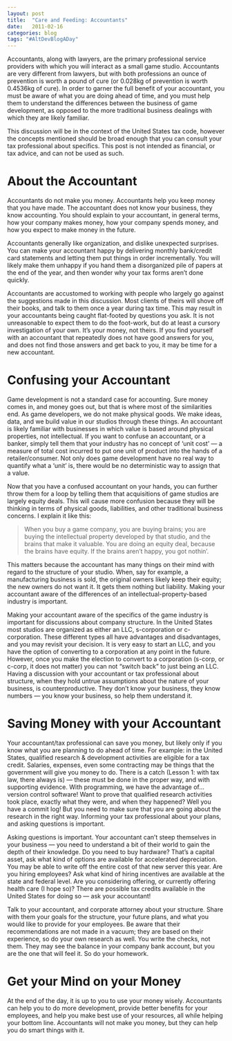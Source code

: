 ```yaml
---
layout: post
title:  "Care and Feeding: Accountants"
date:   2011-02-16
categories: blog
tags: "#AltDevBlogADay"
---
```


Accountants, along with lawyers, are the primary professional service providers with which you will interact as a small game studio. Accountants are very different from lawyers, but with both professions an ounce of prevention is worth a pound of cure (or 0.028kg of prevention is worth 0.4536kg of cure). In order to garner the full benefit of your accountant, you must be aware of what you are doing ahead of time, and you must help them to understand the differences between the business of game development, as opposed to the more traditional business dealings with which they are likely familiar.

This discussion will be in the context of the United States tax code, however the concepts mentioned should be broad enough that you can consult your tax professional about specifics. This post is not intended as financial, or tax advice, and can not be used as such.

# About the Accountant

Accountants do not make you money. Accountants help you keep money that you have made. The accountant does not know your business, they know accounting. You should explain to your accountant, in general terms, how your company makes money, how your company spends money, and how you expect to make money in the future.

Accountants generally like organization, and dislike unexpected surprises. You can make your accountant happy by delivering monthly bank/credit card statements and letting them put things in order incrementally. You will likely make them unhappy if you hand them a disorganized pile of papers at the end of the year, and then wonder why your tax forms aren’t done quickly.

Accountants are accustomed to working with people who largely go against the suggestions made in this discussion. Most clients of theirs will shove off their books, and talk to them once a year during tax time. This may result in your accountants being caught flat-footed by questions you ask. It is not unreasonable to expect them to do the foot-work, but do at least a cursory investigation of your own. It’s your money, not theirs. If you find yourself with an accountant that repeatedly does not have good answers for you, and does not find those answers and get back to you, it may be time for a new accountant.

# Confusing your Accountant

Game development is not a standard case for accounting. Sure money comes in, and money goes out, but that is where most of the similarities end. As game developers, we do not make physical goods. We make ideas, data, and we build value in our studios through these things. An accountant is likely familiar with businesses in which value is based around physical properties, not intellectual. If you want to confuse an accountant, or a banker, simply tell them that your industry has no concept of ‘unit cost’ — a measure of total cost incurred to put one unit of product into the hands of a retailer/consumer. Not only does game development have no real way to quantify what a ‘unit’ is, there would be no deterministic way to assign that a value.

Now that you have a confused accountant on your hands, you can further throw them for a loop by telling them that acquisitions of game studios are largely equity deals. This will cause more confusion because they will be thinking in terms of physical goods, liabilities, and other traditional business concerns. I explain it like this:

> When you buy a game company, you are buying brains; you are buying the intellectual property developed by that studio, and the brains that make it valuable. You are doing an equity deal, because the brains have equity. If the brains aren’t happy, you got nothin’.

This matters because the accountant has many things on their mind with regard to the structure of your studio. When, say for example, a manufacturing business is sold, the original owners likely keep their equity; the new owners do not want it. It gets them nothing but liability. Making your accountant aware of the differences of an intellectual-property-based industry is important.

Making your accountant aware of the specifics of the game industry is important for discussions about company structure. In the United States most studios are organized as either an LLC, s-corporation or c-corporation. These different types all have advantages and disadvantages, and you may revisit your decision. It is very easy to start an LLC, and you have the option of converting to a corporation at any point in the future. However, once you make the election to convert to a corporation (s-corp, or c-corp, it does not matter) you can not “switch back” to just being an LLC. Having a discussion with your accountant or tax professional about structure, when they hold untrue assumptions about the nature of your business, is counterproductive. They don’t know your business, they know numbers — you know your business, so help them understand it.

# Saving Money with your Accountant

Your accountant/tax professional can save you money, but likely only if you know what you are planning to do ahead of time. For example: in the United States, qualified research & development activities are eligible for a tax credit. Salaries, expenses, even some contracting may be things that the government will give you money to do. There is a catch (Lesson 1: with tax law, there always is) — these must be done in the proper way, and with supporting evidence. With programming, we have the advantage of…version control software! Want to prove that qualified research activities took place, exactly what they were, and when they happened? Well you have a commit log! But you need to make sure that you are going about the research in the right way. Informing your tax professional about your plans, and asking questions is important.

Asking questions is important. Your accountant can’t steep themselves in your business — you need to understand a bit of their world to gain the depth of their knowledge. Do you need to buy hardware? That’s a capital asset, ask what kind of options are available for accelerated depreciation. You may be able to write off the entire cost of that new server this year. Are you hiring employees? Ask what kind of hiring incentives are available at the state and federal level. Are you considering offering, or currently offering health care (I hope so)? There are possible tax credits available in the United States for doing so — ask your accountant!

Talk to your accountant, and corporate attorney about your structure. Share with them your goals for the structure, your future plans, and what you would like to provide for your employees. Be aware that their recommendations are not made in a vacuum; they are based on their experience, so do your own research as well. You write the checks, not them. They may see the balance in your company bank account, but you are the one that will feel it. So do your homework.

# Get your Mind on your Money

At the end of the day, it is up to you to use your money wisely. Accountants can help you to do more development, provide better benefits for your employees, and help you make best use of your resources, all while helping your bottom line. Accountants will not make you money, but they can help you do smart things with it.
